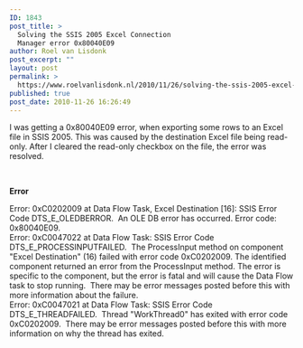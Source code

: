 ```yaml
---
ID: 1843
post_title: >
  Solving the SSIS 2005 Excel Connection
  Manager error 0x80040E09
author: Roel van Lisdonk
post_excerpt: ""
layout: post
permalink: >
  https://www.roelvanlisdonk.nl/2010/11/26/solving-the-ssis-2005-excel-connection-manager-error-0x80040e09/
published: true
post_date: 2010-11-26 16:26:49
---
```

<p>I was getting a 0x80040E09 error, when exporting some rows to an Excel file in SSIS 2005. This was caused by the destination Excel file being read-only. After I cleared the read-only checkbox on the file, the error was resolved.</p>  <p>&#160;</p>  <p><strong>Error</strong></p>  <p>Error: 0xC0202009 at Data Flow Task, Excel Destination [16]: SSIS Error Code DTS_E_OLEDBERROR.&#160; An OLE DB error has occurred. Error code: 0x80040E09.   <br />Error: 0xC0047022 at Data Flow Task: SSIS Error Code DTS_E_PROCESSINPUTFAILED.&#160; The ProcessInput method on component &quot;Excel Destination&quot; (16) failed with error code 0xC0202009. The identified component returned an error from the ProcessInput method. The error is specific to the component, but the error is fatal and will cause the Data Flow task to stop running.&#160; There may be error messages posted before this with more information about the failure.    <br />Error: 0xC0047021 at Data Flow Task: SSIS Error Code DTS_E_THREADFAILED.&#160; Thread &quot;WorkThread0&quot; has exited with error code 0xC0202009.&#160; There may be error messages posted before this with more information on why the thread has exited.</p>